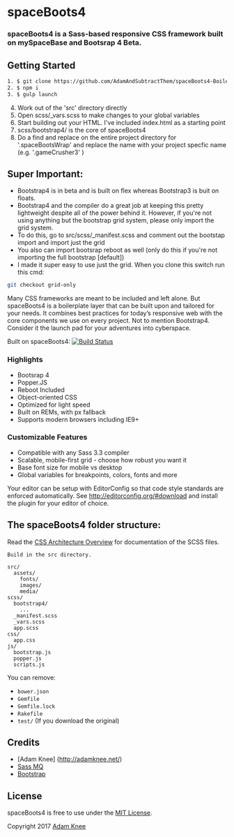 spaceBoots4
=========

### spaceBoots4 is a Sass-based responsive CSS framework built on mySpaceBase and Bootsrap 4 Beta.


## Getting Started
```sh
1. $ git clone https://github.com/AdamAndSubtractThem/spaceBoots4-Boilerplate 
2. $ npm i
3. $ gulp launch
```
4. Work out of the 'src' directory directly
5. Open scss/_vars.scss to make changes to your global variables
6. Start building out your HTML. I've included index.html as a starting point
7. scss/bootstrap4/ is the core of spaceBoots4
8. Do a find and replace on the entire project directory for '.spaceBootsWrap' and replace the name with your project specfic name (e.g. '.gameCrusher3' )

## Super Important:

* Bootstrap4 is in beta and is built on flex whereas Bootstrap3 is buit on floats.
* Bootstrap4 and the compiler do a great job at keeping this pretty lightweight despite all of the power behind it. However, if you're not using anything but the bootstrap grid system, please only import the grid system.
* To do this, go to src/scss/_manifest.scss and comment out the bootstap import and import just the grid
* You also can import bootsrap reboot as well (only do this if you're not importing the full bootstrap [default])
* I made it super easy to use just the grid. When you clone this switch run this cmd:
```sh
git checkout grid-only
```

Many CSS frameworks are meant to be included and left alone. But spaceBoots4 is a boilerplate layer that can be built upon and tailored for your needs. It combines best practices for today’s responsive web with the core components we use on every project. Not to mention Bootstrap4. Consider it the launch pad for your adventures into cyberspace.

Built on spaceBoots4:
[![Build Status](https://img.shields.io/travis/space150/spaceBase.svg?style=flat-square)](https://travis-ci.org/space150/spaceBase)

### Highlights

* Bootsrap 4
* Popper.JS
* Reboot Included
* Object-oriented CSS
* Optimized for light speed
* Built on REMs, with px fallback
* Supports modern browsers including IE9+

### Customizable Features

* Compatible with any Sass 3.3 compiler
* Scalable, mobile-first grid - choose how robust you want it
* Base font size for mobile vs desktop
* Global variables for breakpoints, colors, fonts and more

Your editor can be setup with EditorConfig so that code style standards are enforced automatically. See http://editorconfig.org/#download and install the plugin for your editor of choice.

## The spaceBoots4 folder structure:

Read the [CSS Architecture Overview](src/scss/README.md) for documentation of the SCSS files.

```
Build in the src directory. 

src/
  assets/
    fonts/
    images/
    media/
scss/
  bootstrap4/
    ...
  _manifest.scss
  _vars.scss
  app.scss
css/
  app.css
js/
  bootstrap.js
  popper.js
  scripts.js
```

You can remove:
- `bower.json`
- `Gemfile`
- `Gemfile.lock`
- `Rakefile`
- `test/`
(If you download the original)

## Credits

* [Adam Knee] (http://adamknee.net/)
* [Sass MQ](https://github.com/sass-mq/sass-mq)
* [Bootstrap](http://getbootstrap.com)

## License

spaceBoots4 is free to use under the [MIT License](LICENSE.md).

Copyright 2017 [Adam Knee](http://www.adamknee.net)
